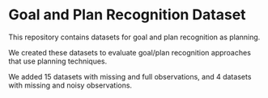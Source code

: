 # Goal and Plan Recognition Dataset

This repository contains datasets for goal and plan recognition as planning.

We created these datasets to evaluate goal/plan recognition approaches that use planning techniques.

We added 15 datasets with missing and full observations, and 4 datasets with missing and noisy observations.
